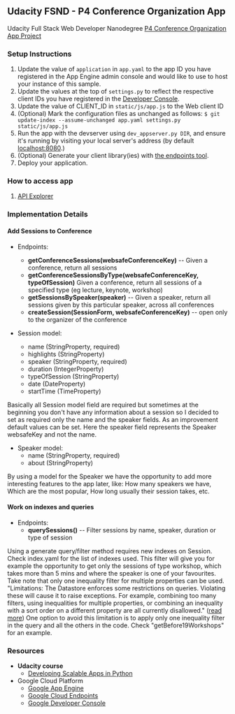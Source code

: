 ## Udacity FSND -  P4 Conference Organization App
Udacity Full Stack Web Developer Nanodegree [P4 Conference Organization App Project][7]

### Setup Instructions
1. Update the value of `application` in `app.yaml` to the app ID you
   have registered in the App Engine admin console and would like to use to host
   your instance of this sample.
1. Update the values at the top of `settings.py` to
   reflect the respective client IDs you have registered in the
   [Developer Console][4].
1. Update the value of CLIENT_ID in `static/js/app.js` to the Web client ID
1. (Optional) Mark the configuration files as unchanged as follows:
   `$ git update-index --assume-unchanged app.yaml settings.py static/js/app.js`
1. Run the app with the devserver using `dev_appserver.py DIR`, and ensure it's running by visiting your local server's address (by default [localhost:8080][5].)
1. (Optional) Generate your client library(ies) with [the endpoints tool][6].
1. Deploy your application.

### How to access app
1. [API Explorer](https://aqueous-argon-867.appspot.com/_ah/api/explorer)

### Implementation Details

#### Add Sessions to Conference
* Endpoints:
    * **getConferenceSessions(websafeConferenceKey)** -- Given a conference, return all sessions
    * **getConferenceSessionsByType(websafeConferenceKey, typeOfSession)** Given a conference, return all sessions of a specified type (eg lecture, keynote, workshop)
    * **getSessionsBySpeaker(speaker)** -- Given a speaker, return all sessions given by this particular speaker, across all conferences
    * **createSession(SessionForm, websafeConferenceKey)** -- open only to the organizer of the conference

* Session model:
    * name (StringProperty, required)
    * highlights (StringProperty)
    * speaker (StringProperty, required)
    * duration (IntegerProperty)
    * typeOfSession (StringProperty)
    * date (DateProperty)
    * startTime (TimeProperty)

Basically all Session model field are required but sometimes at the beginning you don't have any information about a session
so I decided to set as required only the name and the speaker fields. As an improvement default values can be set.
Here the speaker field represents the Speaker websafeKey and not the name.

* Speaker model:
    * name (StringProperty, required)
    * about (StringProperty)

By using a model for the Speaker we have the opportunity to add more interesting features to the app later, like:
How many speakers we have, Which are the most popular, How long usually their session takes, etc.

#### Work on indexes and queries
* Endpoints:
    * **querySessions()** -- Filter sessions by name, speaker, duration or type of session

Using a generate query/filter method requires new indexes on Session. Check index.yaml for the list of indexes used.
This filter will give you for example the opportunity to get only the sessions of type workshop, which takes more than 5 mins and where the speaker
is one of your favourites.
Take note that only one inequality filter for multiple properties can be used.
"Limitations: The Datastore enforces some restrictions on queries. Violating these will cause it to raise exceptions. For example, combining too many filters, using inequalities for multiple properties, or combining an inequality with a sort order on a different property are all currently disallowed." ([read more][8])
One option to avoid this limitation is to apply only one inequality filter in the query and all the others in the code. Check "getBefore19Workshops" for an example.

### Resources
* **Udacity course**
    * [Developing Scalable Apps in Python](https://www.udacity.com/course/developing-scalable-apps-in-python--ud858)
* Google Cloud Platform
    * [Google App Engine](https://developers.google.com/appengine)
    * [Google Cloud Endpoints](https://developers.google.com/appengine/docs/python/endpoints/)
    * [Google Developer Console](https://console.developers.google.com/)

[4]: https://console.developers.google.com/
[5]: https://localhost:8080/
[6]: https://developers.google.com/appengine/docs/python/endpoints/endpoints_tool
[7]: https://aqueous-argon-867.appspot.com
[8]: https://cloud.google.com/appengine/docs/python/ndb/queries
